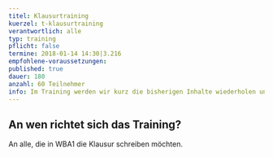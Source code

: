 ```yaml
---
titel: Klausurtraining
kuerzel: t-klausurtraining
verantwortlich: alle
typ: training
pflicht: false
termine: 2018-01-14 14:30|3.216
empfohlene-voraussetzungen:
published: true
dauer: 180
anzahl: 60 Teilnehmer
info: Im Training werden wir kurz die bisherigen Inhalte wiederholen und ein paar Übungsaufgaben bearbeiten, wie sie auch in der Klausur vorkommen könnten.
---
```


## An wen richtet sich das Training?

An alle, die in WBA1 die Klausur schreiben möchten.


